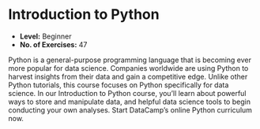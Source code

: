 # Introduction to Python
* **Level:** Beginner
* **No. of Exercises:** 47

Python is a general-purpose programming language that is becoming ever more popular for data science. 
Companies worldwide are using Python to harvest insights from their data and gain a competitive edge. 
Unlike other Python tutorials, this course focuses on Python specifically for data science. 
In our Introduction to Python course, you’ll learn about powerful ways to store and manipulate data, and helpful data science tools to begin conducting your own analyses. 
Start DataCamp’s online Python curriculum now.